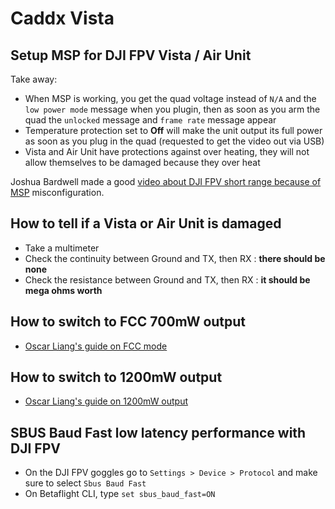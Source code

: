 # Caddx Vista

## Setup MSP for DJI FPV Vista / Air Unit

Take away:

- When MSP is working, you get the quad voltage instead of `N/A` and the `low power mode` message when you plugin, then as soon as you arm the quad the `unlocked` message and `frame rate` message appear
- Temperature protection set to **Off** will make the unit output its full power as soon as you plug in the quad (requested to get the video out via USB)
- Vista and Air Unit have protections against over heating, they will not allow themselves to be damaged because they over heat

Joshua Bardwell made a good [video about DJI FPV short range because of MSP](https://www.youtube.com/watch?v=t6CBYsfmBsk) misconfiguration.

## How to tell if a Vista or Air Unit is damaged

- Take a multimeter
- Check the continuity between Ground and TX, then RX : **there should be none**
- Check the resistance between Ground and TX, then RX : **it should be mega ohms worth**

## How to switch to FCC 700mW output

- [Oscar Liang's guide on FCC mode](https://oscarliang.com/dji-fpv-system-fcc-700mw/)

## How to switch to 1200mW output

- [Oscar Liang's guide on 1200mW output](https://oscarliang.com/dji-fpv-system-1200mw-output/)

## SBUS Baud Fast low latency performance with DJI FPV

- On the DJI FPV goggles go to `Settings > Device > Protocol` and make sure to
select `Sbus Baud Fast`
- On Betaflight CLI, type `set sbus_baud_fast=ON`
